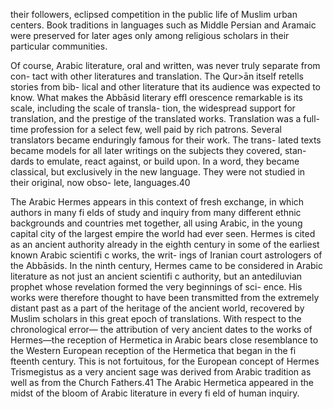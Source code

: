 their followers, eclipsed competition in the public life of Muslim urban centers. Book traditions in languages such as Middle Persian and Aramaic were preserved for later ages only among religious scholars in their particular communities.

Of course, Arabic literature, oral and written, was never truly separate from con- tact with other literatures and translation. The Qur>ān itself retells stories from bib- lical and other literature that its audience was expected to know. What makes the  Abbāsid literary effl orescence remarkable is its scale, including the scale of transla- tion, the widespread support for translation, and the prestige of the translated  works. Translation was a full-time profession for a select few, well paid by rich  patrons. Several translators became enduringly famous for their work. The trans- lated texts became models for all later writings on the subjects they covered, stan- dards to emulate, react against, or build upon. In a word, they became classical, but  exclusively in the new language. They were not studied in their original, now obso- lete, languages.40

The Arabic Hermes appears in this context of fresh exchange, in which authors in many fi elds of study and inquiry from many different ethnic backgrounds and countries met together, all using Arabic, in the young capital city of the largest empire the world had ever seen. Hermes is cited as an ancient authority already in  the eighth century in some of the earliest known Arabic scientifi c works, the writ- ings of Iranian court astrologers of the Abbāsids. In the ninth century, Hermes  came to be considered in Arabic literature as not just an ancient scientifi c authority,  but an antediluvian prophet whose revelation formed the very beginnings of sci- ence. His works were therefore thought to have been transmitted from the extremely  distant past as a part of the heritage of the ancient world, recovered by Muslim scholars in this great epoch of translations. With respect to the chronological error— the attribution of very ancient dates to the works of Hermes—the reception of Hermetica in Arabic bears close resemblance to the Western European reception of the Hermetica that began in the fi fteenth century. This is not fortuitous, for the European concept of Hermes Trismegistus as a very ancient sage was derived from Arabic tradition as well as from the Church Fathers.41 The Arabic Hermetica appeared in the midst of the bloom of Arabic literature in every fi eld of human inquiry.

